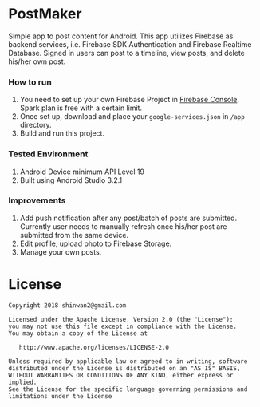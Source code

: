 PostMaker
=========

Simple app to post content for Android. This app utilizes Firebase as backend services, i.e.
Firebase SDK Authentication and Firebase Realtime Database. Signed in users can post to a timeline,
view posts, and delete his/her own post.

### How to run
1. You need to set up your own Firebase Project in [Firebase Console](https://console.firebase.google.com).
    Spark plan is free with a certain limit.
2. Once set up, download and place your `google-services.json` in `/app` directory.
3. Build and run this project.

### Tested Environment
1. Android Device minimum API Level 19
2. Built using Android Studio 3.2.1

### Improvements
1. Add push notification after any post/batch of posts are submitted. <br />
    Currently user needs to manually refresh once his/her post are submitted from the same device.
2. Edit profile, upload photo to Firebase Storage.
3. Manage your own posts.

License
=======

    Copyright 2018 shinwan2@gmail.com

    Licensed under the Apache License, Version 2.0 (the "License");
    you may not use this file except in compliance with the License.
    You may obtain a copy of the License at

       http://www.apache.org/licenses/LICENSE-2.0

    Unless required by applicable law or agreed to in writing, software
    distributed under the License is distributed on an "AS IS" BASIS,
    WITHOUT WARRANTIES OR CONDITIONS OF ANY KIND, either express or implied.
    See the License for the specific language governing permissions and
    limitations under the License
